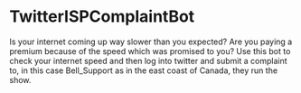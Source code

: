 # TwitterISPComplaintBot
Is your internet coming up way slower than you expected? 
Are you paying a premium because of the speed which was promised to you?
Use this bot to check your internet speed and then log into twitter and submit a complaint to, in this case Bell_Support as in the east coast of Canada, they run the show. 
